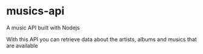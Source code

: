 # musics-api
 A music API built with Nodejs

With this API you can retrieve data about the artists, albums and musics that are available
